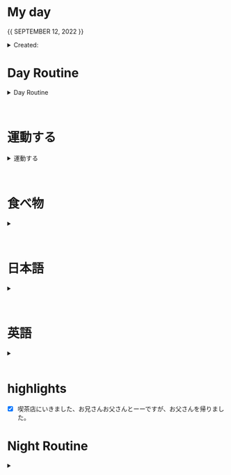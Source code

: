 # My day

{{ SEPTEMBER 12, 2022 }}
	<details>
    <summary> Created: </summary>
	{{ 20220912 }} 
	{{15:38}}
    </details>

      
# Day Routine
<details>
<summary> Day Routine </summary>

	- [x] 起きる ~
	
	- [x] ベッド
	- [x] 歯をブラシする
	- [x] シャワー
	- [x] 一ページ「Book: << TheGiftofF, viewedCarlaKreuger&MariaRessa >>」

</details>

<br>
<br>


# 運動する
<details>
<summary> 運動する </summary>

not applicable, did not go to the gym 

</details>

<br>
<br>
	
# 食べ物
<details>
<summary> </summary>

	- [x] 朝ご飯
		- [x] ```<<　Wendy's Chicken and Rice  >>```

	- [x] 昼ご飯
		- [x] ```<< Breakfast was brunch so no lunch?   >>```

	- [ ] 晩ご飯
		- [ ] ```<<    >>```

</details>
<br>
<br>

# 日本語
<details>
<summary></summary>

	- [ ] 元気　教科書
	- [ ] あんき
	- [ ] WANIKANI - 
	- [ ] Manabi Reader
	- [ ] 聞き取り (jpconvoみたいです)
	- [ ] comprehensive jp, did not continue past 好きなもの

</details><br>
<br>

# 英語
<details >
<summary></summary>

- [ｘ] 今日の単語:

	 ``` 
	 INVECTIVE
	  - insulting or abusive language
	  - it can also refer to an abusive expression or speech
	```
<details >
<summary> DID YOU KNOW? [ screenshot ] </summary>

![image](https://user-images.githubusercontent.com/111704606/189599291-9e32b134-4cfc-4947-a7f1-23929ab2e3f5.png)


</details>
</details>

<br>


# highlights
- [x] 喫茶店にいきました、お兄さんお父さんとーーですが、お父さんを帰りました。

 

# Night Routine

<details>
<summary></summary>
	- [ ] water plants 
	- [ ] wash face
	- [ ] brush teeth
	- [ ] skin care
	- [ ] journal

Estimated sleep time: ~ [<<    >>]


❌


